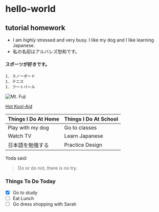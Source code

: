 # hello-world
## **tutorial homework**
* I am _highly_ stressed and very busy. I like my dog and I like learning Japanese. 
* 私の名前はアルバレズ恕和です。
#### スポーツが好きです。
    1. スノーボード
    1. テニス
    1. フートバール

![Mt. Fuji](https://www.celebritycruises.com/content/dam/celebrity/new-images/ports/mt-fuji-japan-top-ports.jpg)

[Hot Kool-Aid](https://www.youtube.com/watch?v=NwTsZHGQ6FE)

**Things I Do At Home** | **Things I Do At School**
------------------------|---------------------------
Play with my dog | Go to classes
Watch TV | Learn Japanese
日本語を勉強する | Practice Design 

Yoda said:
> Do or do not,
> there is no try.

### Things To Do Today
- [x] Go to study
- [ ] Eat Lunch
- [ ] Go dress shopping with Sarah
